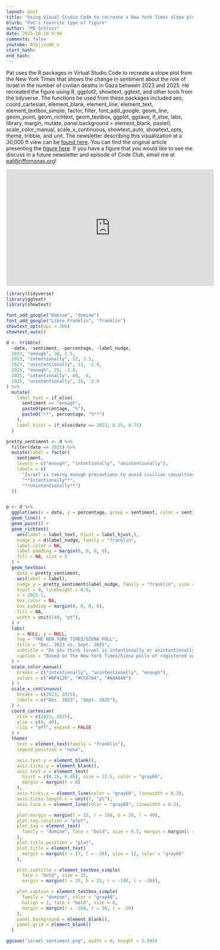 ```yaml
---
layout: post
title: "Using Visual Studio Code to recreate a New York Times slope plot with R's ggplot2 (CC373)"
blurb: "Pat's favorite type of figure"
author: "PD Schloss"
date: 2025-10-10 9:00
comments: false
youtube: AYpjjvuOE_o
start_hash: 
end_hash: 
---
```


Pat uses the R packages in Virtual Studio Code to recreate a slope plot from the New York Times that shows the change in sentiment about the role of Israel in the number of civilian deaths in Gaza between 2023 and 2025. He recreated the figure using R, ggplot2, showtext, ggtext, and other tools from the tidyverse. The functions he used from these packages included aes, coord_cartesian, element_blank, element_line, element_text, element_textbox_simple, factor, filter, font_add_google, geom_line, geom_point, geom_richtext, geom_textbox, ggplot, ggsave, if_else, labs, library, margin, mutate, panel.background = element_blank, paste0, scale_color_manual, scale_x_continuous, showtext_auto, showtext_opts, theme, tribble, and unit. The newsletter describing this visualization at a 30,000 ft view can be [found here](https://shop.riffomonas.org/posts/have-i-mentioned-that-i-love-slope-plots-here-s-one-from-the-nyt). You can find the original article presenting the [figure here](https://messaging-custom-newsletters.nytimes.com/dynamic/render?isViewInBrowser=true&paid_regi=1&productCode=NN&sendId=206871&uri=nyt%3A%2F%2Fnewsletter%2Ff4208c31-b5ec-5993-8455-1f449eeae86e). If you have a figure that you would like to see me discuss in a future newsletter and episode of Code Club, email me at pat@riffomonas.org!

<iframe style="margin: 0 auto;display:block;" width="560" height="315" src="https://www.youtube.com/embed/{{ page.youtube }}" frameborder="0" allow="accelerometer; autoplay; encrypted-media; gyroscope; picture-in-picture" allowfullscreen></iframe>

```R
library(tidyverse)
library(ggtext)
library(showtext)

font_add_google("Domine", "domine")
font_add_google("Libre Franklin", "franklin")
showtext_opts(dpi = 300)
showtext_auto()

d <- tribble(
  ~date, ~sentiment, ~percentage, ~label_nudge,
  2023, "enough", 30, 1.5,
  2023, "intentionally", 22, 3.5,
  2023, "unintentionally", 21, -2.8,
  2025, "enough", 25, -2.8,
  2025, "intentionally", 40, -4,
  2025, "unintentionally", 16, -2.8
) %>%
  mutate(
    label_text = if_else(
      sentiment == "enough",
      paste0(percentage, "%"),
      paste0("**", percentage, "%**")
    ),
    label_hjust = if_else(date == 2023, 0.15, 0.75)
  )

pretty_sentiment <- d %>%
  filter(date == 2025) %>%
  mutate(label = factor(
    sentiment,
    levels = c("enough", "intentionally", "unintentionally"),
    labels = c(
      "Israel is taking enough precautions to avoid civilian casualties",
      "**Intentionally**",
      "**Unintentionally**")
  ))


p <- d %>%
  ggplot(aes(x = date, y = percentage, group = sentiment, color = sentiment)) +
  geom_line() +
  geom_point() +
  geom_richtext(
    aes(label = label_text, hjust = label_hjust,),
    nudge_y = d$label_nudge, family = "franklin",
    label.color = NA,
    label.padding = margin(0, 0, 0, 0),
    fill = NA, size = 5
  ) +
  geom_textbox(
    data = pretty_sentiment,
    aes(label = label),
    nudge_y = pretty_sentiment$label_nudge, family = "franklin", size = 5,
    hjust = 0, lineheight = 0.9, 
    x = 2025.1,
    box.color = NA,
    box.padding = margin(0, 0, 0, 0),
    fill = NA,
    width = unit(140, "pt"),
  ) +
  labs(
    x = NULL, y = NULL,
    tag = "THE NEW YORK TIMES/SIENA POLL",
    title = "Dec. 2023 vs. Sept. 2025",
    subtitle = "Do you think Israel is intentionally or unintentionally killing civilians?",
    caption = "Based on The New York Times/Siena polls of registered voters nationwide conducted Dec. 10-14, 2023, and Sept. 22-27, 2025. | Respondents were asked if they thought Israel was taking enough precautions to avoid civilian casualties in Gaza. Those who said Israel was not taking enough precautions were asked if they thought Israel was intentionally or unintentionally killing civilians. | by Yuhan Liu"
  ) +
  scale_color_manual(
    breaks = c("intentionally", "unintentionally", "enough"),
    values = c("#BF4126", "#CC6704", "#A8A8A8")
  ) +
  scale_x_continuous(
    breaks = c(2023, 2025),
    labels = c("Dec. 2023", "Sept. 2025"),
  ) +
  coord_cartesian(
    xlim = c(2023, 2025),
    ylim = c(6, 40),
    clip = "off", expand = FALSE
  ) +
  theme(
    text = element_text(family = "franklin"),
    legend.position = "none",

    axis.text.y = element_blank(),
    axis.ticks.y = element_blank(),
    axis.text.x = element_text(
      hjust = c(0.15, 0.85), size = 12.5, color = "gray60",
      margin = margin(t = 8)
    ),
    axis.ticks.x = element_line(color = "gray60", linewidth = 0.3),
    axis.ticks.length.x = unit(7, "pt"),
    axis.line.x = element_line(color = "gray60", linewidth = 0.3),

    plot.margin = margin(t = 15, r = 180, b = 20, l = 40),
    plot.tag.location = "plot",
    plot.tag = element_text(
      family = "domine", face = "bold", size = 8.5, margin = margin(l = -20)
    ),
    plot.title.position = "plot",
    plot.title = element_text(
      margin = margin(t = 17, l = -20), size = 12, color = "gray60"
    ),

    plot.subtitle = element_textbox_simple(
      face = "bold", size = 15,
      margin = margin(t = 25, b = 25, r = -100, l = -20)),

    plot.caption = element_textbox_simple(
      family = "domine", color = "gray40",
      halign = 1, face = "bold", size = 8,
      margin = margin(r = -160, t = 30, l = -20)
    ),
    panel.background = element_blank(),
    panel.grid = element_blank()
  )

ggsave("israel_sentiment.png", width = 6, height = 5.945)
```